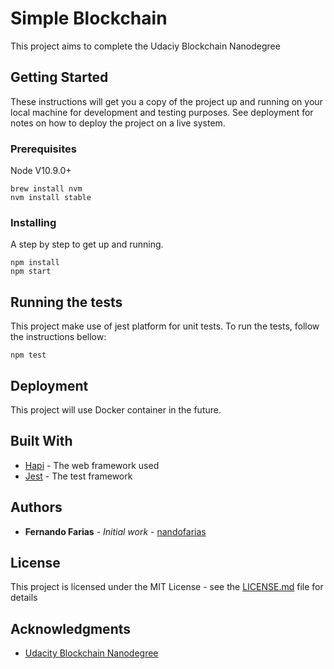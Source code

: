 # Simple Blockchain

This project aims to complete the Udaciy Blockchain Nanodegree

## Getting Started

These instructions will get you a copy of the project up and running on your local machine for development and testing purposes. See deployment for notes on how to deploy the project on a live system.

### Prerequisites

Node V10.9.0+

```
brew install nvm
nvm install stable
```

### Installing

A step by step to get up and running.

```
npm install
npm start
```

## Running the tests

This project make use of jest platform for unit tests. To run the tests, follow the instructions bellow:

```
npm test
```

## Deployment

This project will use Docker container in the future.

## Built With

- [Hapi](https://hapijs.com) - The web framework used
- [Jest](https://jestjs.io) - The test framework

## Authors

- **Fernando Farias** - _Initial work_ - [nandofarias](https://github.com/nandofarias)

## License

This project is licensed under the MIT License - see the [LICENSE.md](LICENSE.md) file for details

## Acknowledgments

- [Udacity Blockchain Nanodegree](https://br.udacity.com/course/blockchain-developer-nanodegree--nd1309)
